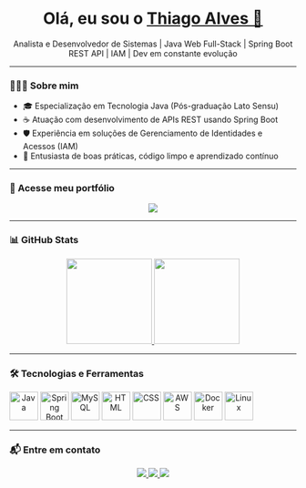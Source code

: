 <div align="center">
  <h1>
    Olá, eu sou o <a href="https://www.linkedin.com/in/thiagodev-alves/" target="_blank">Thiago Alves 👋</a>
  </h1>
</div>

<div align="center">
  <p>Analista e Desenvolvedor de Sistemas | Java Web Full-Stack | Spring Boot REST API | IAM | Dev em constante evolução</p>
</div>

---

### 👨🏻‍💻 Sobre mim

- 🎓 Especialização em Tecnologia Java (Pós-graduação Lato Sensu)  
- ☕ Atuação com desenvolvimento de APIs REST usando Spring Boot  
- 🛡️ Experiência em soluções de Gerenciamento de Identidades e Acessos (IAM)  
- 🧠 Entusiasta de boas práticas, código limpo e aprendizado contínuo  

---

### 🚀 Acesse meu portfólio

<div align="center">
  <a href="http://www.thiagoalvesdev.com.br" target="_blank">
    <img src="https://img.shields.io/badge/🌐 Meu Portfólio-000000?style=for-the-badge&logo=google-chrome&logoColor=white" />
  </a>
</div>

---

### 📊 GitHub Stats

<div align="center">
  <a href="https://github.com/ThiagoAlvesNAI-IT">
    <img height="150em" src="https://github-readme-stats.vercel.app/api?username=ThiagoAlvesNAI-IT&count_private=true&include_all_commits=true&show_icons=true&theme=dracula&hide_border=false&show_owner=true"/>
    <img height="150em" src="https://github-readme-stats.vercel.app/api/top-langs/?username=ThiagoAlvesNAI-IT&theme=dracula&hide_border=false&layout=compact"/> 
  </a>
</div>

---

### 🛠️ Tecnologias e Ferramentas

<div align="center" style="display:inline-block">
  <img alt="Java" height="50" src="https://cdn.jsdelivr.net/gh/devicons/devicon/icons/java/java-original-wordmark.svg"/>
  <img alt="Spring Boot" height="50" src="https://cdn.jsdelivr.net/gh/devicons/devicon/icons/spring/spring-original-wordmark.svg" />
  <img alt="MySQL" height="50" src="https://cdn.jsdelivr.net/gh/devicons/devicon/icons/mysql/mysql-original-wordmark.svg"/>
  <img alt="HTML" height="50" src="https://cdn.jsdelivr.net/gh/devicons/devicon/icons/html5/html5-original-wordmark.svg"/>
  <img alt="CSS" height="50" src="https://cdn.jsdelivr.net/gh/devicons/devicon/icons/css3/css3-original-wordmark.svg"/>
  <img alt="AWS" height="50" src="https://cdn.jsdelivr.net/gh/devicons/devicon/icons/amazonwebservices/amazonwebservices-original-wordmark.svg"/>
  <img alt="Docker" height="50" src="https://cdn.jsdelivr.net/gh/devicons/devicon/icons/docker/docker-original-wordmark.svg"/>
  <img alt="Linux" height="50" src="https://cdn.jsdelivr.net/gh/devicons/devicon/icons/linux/linux-original.svg"/>
</div>

---

### 📬 Entre em contato

<div align="center">
  <a href="https://www.linkedin.com/in/thiagodev-alves/" target="_blank">
    <img src="https://img.shields.io/badge/-LinkedIn-%230077B5?style=for-the-badge&logo=linkedin&logoColor=white">
  </a>
  <a href="mailto:thiagodev22@hotmail.com">
    <img src="https://img.shields.io/badge/-Email-%23333?style=for-the-badge&logo=gmail&logoColor=white">
  </a>
  <a href="https://wa.me/5511992459507?text=Olá+peguei+o+seu+contato+pelo+GitHub!" target="_blank">
    <img src="https://img.shields.io/badge/WhatsApp-25D366?style=for-the-badge&logo=whatsapp&logoColor=white">
  </a>
</div>

